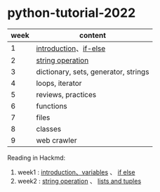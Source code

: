 # python-tutorial-2022

| week  |                content                                               |
|-------|----------------------------------------------------------------------|
|   1   |   [introduction](week1/introduction.md)、[if-else](week1/if_else.md) |
|   2   |   [string operation](week2/stringoperation.md)                       |
|   3   |   dictionary, sets, generator, strings                               |
|   4   |   loops, iterator                                                    |
|   5   |   reviews, practices                                                 |
|   6   |   functions                                                          |
|   7   |   files                                                              |
|   8   |   classes                                                            |
|   9   |   web crawler                                                        |


Reading in Hackmd:
 
1. week1 : [introduction、variables](https://hackmd.io/GmAcWhkORLaYtNVVz-fiew?view) 、 [if else](https://hackmd.io/p3w2zxu8SU2gBT8gX8dbcg)
2. week2 : [string operation](https://hackmd.io/Q_4R9pPRRQWUTxrwTHOqjA) 、 [lists and tuples](https://hackmd.io/CvaS8qVTTmGbVwL36pMbxg)
